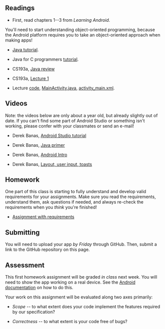 ## Readings

* First, read chapters 1--3 from *Learning Android*.

You'll need to start understanding object-oriented programming, because the Android platform requires you to take an object-oriented approach when making apps!

* [Java tutorial](http://docs.oracle.com/javase/tutorial/java/index.html).

* Java for C programmers [tutorial](http://www.davin.50webs.com/research/1999/tsj4cp.html).

* CS193a, [Java review](http://web.stanford.edu/class/cs193a/lectures/00-java-review.pdf)

* CS193a, [Lecture 1](http://web.stanford.edu/class/cs193a/lectures/01-introduction.pdf)

* Lecture [code](http://web.stanford.edu/class/cs193a/lectures/01/lecture-code-01.zip), [MainActivity.java](http://web.stanford.edu/class/cs193a/lectures/01/MainActivity.java), [activity_main.xml](http://web.stanford.edu/class/cs193a/lectures/01/activity_main.xml).

## Videos

Note: the videos below are only about a year old, but already slightly out of date. If you can't find some part of Android Studio or something isn't working, please confer with your classmates or send an e-mail!

* Derek Banas, [Android Studio tutorial](https://www.youtube.com/watch?v=nBD4xhH5vIE&index=1&list=PLGLfVvz_LVvSPjWpLPFEfOCbezi6vATIh)

* Derek Banas, [Java primer](https://www.youtube.com/watch?v=WPvGqX-TXP0&list=PLGLfVvz_LVvSPjWpLPFEfOCbezi6vATIh&index=2)

* Derek Banas, [Android Intro](https://www.youtube.com/watch?v=ef-6NZjBtW0&index=3&list=PLGLfVvz_LVvSPjWpLPFEfOCbezi6vATIh)

* Derek Banas, [Layout, user input, toasts](https://www.youtube.com/watch?v=kmsB_P2xbus&index=4&list=PLGLfVvz_LVvSPjWpLPFEfOCbezi6vATIh)

## Homework

One part of this class is starting to fully understand and develop valid requirements for your assignments. Make sure you read the requirements, understand them, ask questions if needed, and always re-check the requirements when you *think* you're finished!

* [Assignment with requirements](http://web.stanford.edu/class/cs193a/homework/hw1-spec.pdf)

## Submitting

You will need to upload your app *by Friday* through GitHub. Then, submit a link to the GitHub repository on this page.

## Assessment

This first homework assignment will be graded *in class* next week. You will need to show the app working on a real device. See the [Android documentation](http://developer.android.com/training/basics/firstapp/running-app.html) on how to do this.

Your work on this assignment will be evaluated along two axes primarily:

* *Scope* -- to what extent does your code implement the features required by our specification?

* *Correctness* -- to what extent is your code free of bugs?

